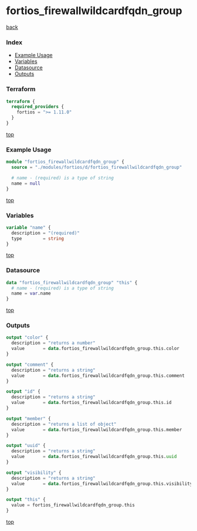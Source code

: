 # fortios_firewallwildcardfqdn_group

[back](../fortios.md)

### Index

- [Example Usage](#example-usage)
- [Variables](#variables)
- [Datasource](#datasource)
- [Outputs](#outputs)

### Terraform

```terraform
terraform {
  required_providers {
    fortios = ">= 1.11.0"
  }
}
```

[top](#index)

### Example Usage

```terraform
module "fortios_firewallwildcardfqdn_group" {
  source = "./modules/fortios/d/fortios_firewallwildcardfqdn_group"

  # name - (required) is a type of string
  name = null
}
```

[top](#index)

### Variables

```terraform
variable "name" {
  description = "(required)"
  type        = string
}
```

[top](#index)

### Datasource

```terraform
data "fortios_firewallwildcardfqdn_group" "this" {
  # name - (required) is a type of string
  name = var.name
}
```

[top](#index)

### Outputs

```terraform
output "color" {
  description = "returns a number"
  value       = data.fortios_firewallwildcardfqdn_group.this.color
}

output "comment" {
  description = "returns a string"
  value       = data.fortios_firewallwildcardfqdn_group.this.comment
}

output "id" {
  description = "returns a string"
  value       = data.fortios_firewallwildcardfqdn_group.this.id
}

output "member" {
  description = "returns a list of object"
  value       = data.fortios_firewallwildcardfqdn_group.this.member
}

output "uuid" {
  description = "returns a string"
  value       = data.fortios_firewallwildcardfqdn_group.this.uuid
}

output "visibility" {
  description = "returns a string"
  value       = data.fortios_firewallwildcardfqdn_group.this.visibility
}

output "this" {
  value = fortios_firewallwildcardfqdn_group.this
}
```

[top](#index)